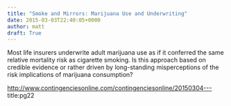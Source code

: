 ```yaml
---
title: "Smoke and Mirrors: Marijuana Use and Underwriting"
date: 2015-03-03T22:40:05+0000
author: matt
draft: True
---
```

Most life insurers underwrite adult marijuana use as if it conferred the same relative mortality risk as cigarette smoking. Is this approach based on credible evidence or rather driven by long-standing misperceptions of the risk implications of marijuana consumption?

http://www.contingenciesonline.com/contingenciesonline/20150304---
title:pg22
